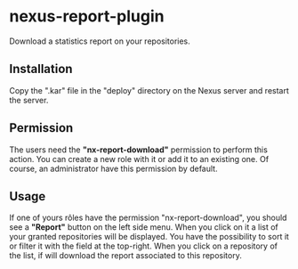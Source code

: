 # nexus-report-plugin

Download a statistics report on your repositories.

## Installation
Copy the ".kar" file in the "deploy" directory on the Nexus server and restart the server.

## Permission
The users need the **"nx-report-download"** permission to perform this action.
You can create a new role with it or add it to an existing one.
Of course, an administrator have this permission by default.

## Usage
If one of yours rôles have the permission "nx-report-download", you should see a **"Report"** button on the left side menu.
When you click on it a list of your granted repositories will be displayed. You have the possibility to sort it or filter it with the field at the top-right.
When you click on a repository of the list, if will download the report associated to this repository.